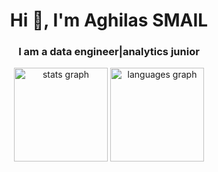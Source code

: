 <h1 align="center">Hi 👋, I'm Aghilas SMAIL</h1>
<h3 align="center">I am a data engineer|analytics junior</h3>

<div align="center">
  <img src="https://github-readme-stats.vercel.app/api?username=aghilas1999&hide_title=false&hide_rank=false&show_icons=true&include_all_commits=true&count_private=true&disable_animations=false&theme=dracula&locale=en&hide_border=false&order=1" height="150" alt="stats graph"  />
  <img src="https://github-readme-stats.vercel.app/api/top-langs?username=aghilas1999&locale=en&hide_title=false&layout=compact&card_width=320&langs_count=5&theme=dracula&hide_border=false&order=2" height="150" alt="languages graph"  />
</div>
